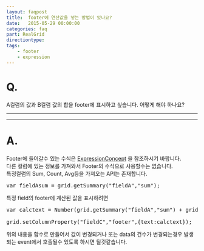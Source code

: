 ```yaml
---
layout: faqpost
title:  footer에 연산값을 넣는 방법이 있나요?
date:   2015-05-29 00:00:00
categories: faq
part: RealGrid
directiontype: 
tags:
    - footer
    - expression
---
```


# Q.

A컬럼의 값과 B컬럼 값의 합을 footer에 표시하고 싶습니다.
어떻게 해야 하나요?
  
---
***

# A.

Footer에 들어갈수 있는 수식은 [ExpressionConcept](http://demo.realgrid.net/Demo/ExpressionConcept) 을 참조하시기 바랍니다.  
다른 컬럼에 있는 정보를 가져와서 Footer의 수식으로 사용할수는 없습니다.  
특정컬럼의 Sum, Count, Avg등을 가져오는 API는 존재합니다.  

<pre class="prettyprint">
var fieldAsum = grid.getSummary("fieldA","sum");
</pre>

특정 field의 footer에 계산된 값을 표시하려면

<pre class="prettyprint">
var calctext = Number(grid.getSummary("fieldA","sum") + grid.getSummary("fieldB","sum")).toLocaleString(); 

grid.setColumnProperty("fieldC","footer",{text:calctext});
</pre>

위의 내용을 함수로 만들어서 값이 변경되거나 또는 data의 건수가 변경되는경우 발생되는 event에서 호출될수 있도록 하시면 될것같습니다.